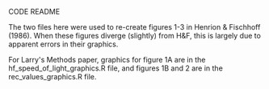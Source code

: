 CODE README

The two files here were used to re-create figures 1-3 in Henrion & Fischhoff (1986). 
When these figures diverge (slightly) from H&F, this is largely due to apparent errors in their graphics.

For Larry's Methods paper, graphics for figure 1A are in the hf_speed_of_light_graphics.R file, and figures 1B and 2 are in the rec_values_graphics.R file.